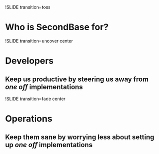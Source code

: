 !SLIDE transition=toss

# Who is SecondBase for?


!SLIDE transition=uncover center

# Developers

## Keep us productive by steering us away from *one off* implementations 


!SLIDE transition=fade center

# Operations

## Keep them sane by worrying less about setting up *one off* implementations

